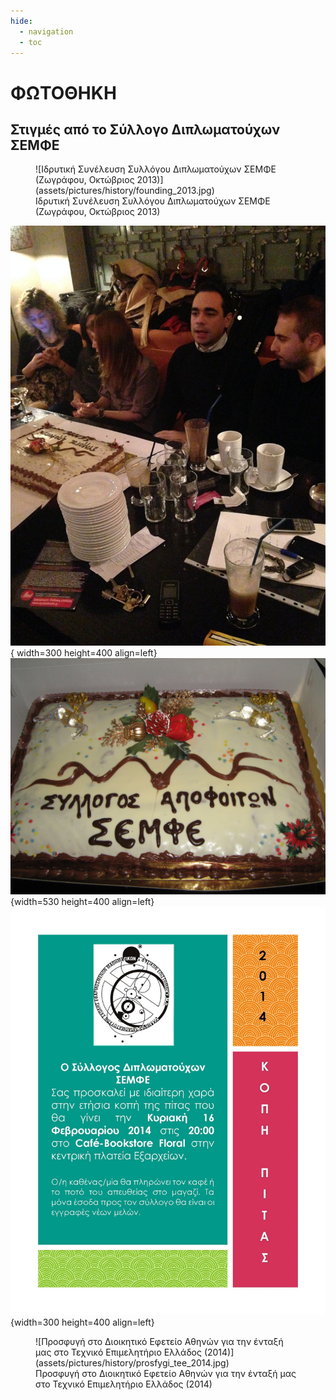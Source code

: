 ```yaml
---
hide:
  - navigation
  - toc
---
```



#  ΦΩΤΟΘΗΚΗ
## Στιγμές από το Σύλλογο Διπλωματούχων ΣΕΜΦΕ

<figure markdown>
  ![Ιδρυτική Συνέλευση Συλλόγου Διπλωματούχων ΣΕΜΦΕ (Ζωγράφου, Οκτώβριος 2013)](assets/pictures/history/founding_2013.jpg)
  <figcaption>Ιδρυτική Συνέλευση Συλλόγου Διπλωματούχων ΣΕΜΦΕ (Ζωγράφου, Οκτώβριος 2013)</figcaption>
</figure>

![IMG](assets/pictures/history/3-1536x2048.jpg){ width=300 height=400 align=left}
![IMG](assets/pictures/history/5.jpg){width=530 height=400 align=left}
![IMG](assets/pictures/history/kopi_pitas_2014.jpeg){width=300 height=400 align=left}

<figure markdown>
  ![Προσφυγή στο Διοικητικό Εφετείο Αθηνών για την ένταξή μας στο Τεχνικό Επιμελητήριο Ελλάδος (2014)](assets/pictures/history/prosfygi_tee_2014.jpg)
  <figcaption>Προσφυγή στο Διοικητικό Εφετείο Αθηνών για την ένταξή μας στο Τεχνικό Επιμελητήριο Ελλάδος (2014)</figcaption>
</figure>